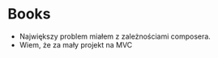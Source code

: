 # Books


- Największy problem miałem z zależnościami composera.
- Wiem, że za mały projekt na MVC

